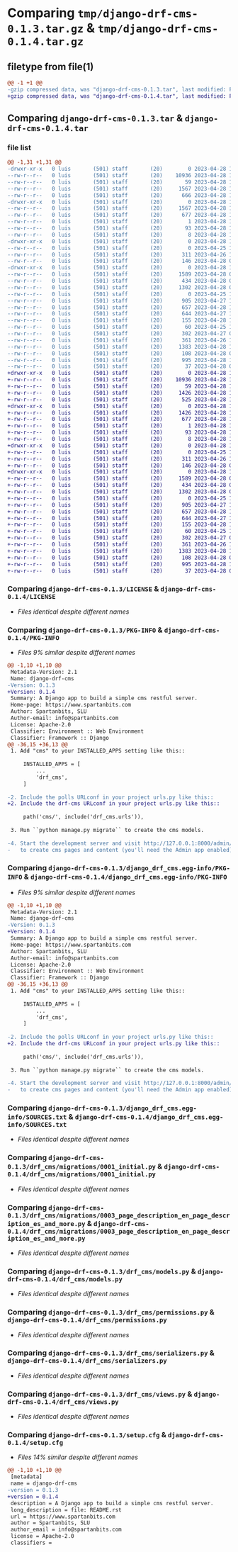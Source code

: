 # Comparing `tmp/django-drf-cms-0.1.3.tar.gz` & `tmp/django-drf-cms-0.1.4.tar.gz`

## filetype from file(1)

```diff
@@ -1 +1 @@
-gzip compressed data, was "django-drf-cms-0.1.3.tar", last modified: Fri Apr 28 18:07:12 2023, max compression
+gzip compressed data, was "django-drf-cms-0.1.4.tar", last modified: Fri Apr 28 18:09:57 2023, max compression
```

## Comparing `django-drf-cms-0.1.3.tar` & `django-drf-cms-0.1.4.tar`

### file list

```diff
@@ -1,31 +1,31 @@
-drwxr-xr-x   0 luis       (501) staff       (20)        0 2023-04-28 18:07:12.697228 django-drf-cms-0.1.3/
--rw-r--r--   0 luis       (501) staff       (20)    10936 2023-04-28 16:21:49.000000 django-drf-cms-0.1.3/LICENSE
--rw-r--r--   0 luis       (501) staff       (20)       59 2023-04-28 16:22:53.000000 django-drf-cms-0.1.3/MANIFEST.in
--rw-r--r--   0 luis       (501) staff       (20)     1567 2023-04-28 18:07:12.697365 django-drf-cms-0.1.3/PKG-INFO
--rw-r--r--   0 luis       (501) staff       (20)      666 2023-04-28 16:32:17.000000 django-drf-cms-0.1.3/README.rst
-drwxr-xr-x   0 luis       (501) staff       (20)        0 2023-04-28 18:07:12.686499 django-drf-cms-0.1.3/django_drf_cms.egg-info/
--rw-r--r--   0 luis       (501) staff       (20)     1567 2023-04-28 18:07:12.000000 django-drf-cms-0.1.3/django_drf_cms.egg-info/PKG-INFO
--rw-r--r--   0 luis       (501) staff       (20)      677 2023-04-28 18:07:12.000000 django-drf-cms-0.1.3/django_drf_cms.egg-info/SOURCES.txt
--rw-r--r--   0 luis       (501) staff       (20)        1 2023-04-28 18:07:12.000000 django-drf-cms-0.1.3/django_drf_cms.egg-info/dependency_links.txt
--rw-r--r--   0 luis       (501) staff       (20)       93 2023-04-28 18:07:12.000000 django-drf-cms-0.1.3/django_drf_cms.egg-info/requires.txt
--rw-r--r--   0 luis       (501) staff       (20)        8 2023-04-28 18:07:12.000000 django-drf-cms-0.1.3/django_drf_cms.egg-info/top_level.txt
-drwxr-xr-x   0 luis       (501) staff       (20)        0 2023-04-28 18:07:12.694242 django-drf-cms-0.1.3/drf_cms/
--rw-r--r--   0 luis       (501) staff       (20)        0 2023-04-25 16:49:24.000000 django-drf-cms-0.1.3/drf_cms/__init__.py
--rw-r--r--   0 luis       (501) staff       (20)      311 2023-04-26 17:49:50.000000 django-drf-cms-0.1.3/drf_cms/admin.py
--rw-r--r--   0 luis       (501) staff       (20)      146 2023-04-28 08:58:59.000000 django-drf-cms-0.1.3/drf_cms/apps.py
-drwxr-xr-x   0 luis       (501) staff       (20)        0 2023-04-28 18:07:12.697031 django-drf-cms-0.1.3/drf_cms/migrations/
--rw-r--r--   0 luis       (501) staff       (20)     1589 2023-04-28 08:59:14.000000 django-drf-cms-0.1.3/drf_cms/migrations/0001_initial.py
--rw-r--r--   0 luis       (501) staff       (20)      434 2023-04-28 08:59:28.000000 django-drf-cms-0.1.3/drf_cms/migrations/0002_alter_text_unique_together_remove_text_site.py
--rw-r--r--   0 luis       (501) staff       (20)     1302 2023-04-28 08:59:32.000000 django-drf-cms-0.1.3/drf_cms/migrations/0003_page_description_en_page_description_es_and_more.py
--rw-r--r--   0 luis       (501) staff       (20)        0 2023-04-25 16:49:24.000000 django-drf-cms-0.1.3/drf_cms/migrations/__init__.py
--rw-r--r--   0 luis       (501) staff       (20)      905 2023-04-27 10:37:26.000000 django-drf-cms-0.1.3/drf_cms/models.py
--rw-r--r--   0 luis       (501) staff       (20)      657 2023-04-28 17:17:06.000000 django-drf-cms-0.1.3/drf_cms/permissions.py
--rw-r--r--   0 luis       (501) staff       (20)      644 2023-04-27 14:35:09.000000 django-drf-cms-0.1.3/drf_cms/serializers.py
--rw-r--r--   0 luis       (501) staff       (20)      155 2023-04-28 17:14:19.000000 django-drf-cms-0.1.3/drf_cms/shortcuts.py
--rw-r--r--   0 luis       (501) staff       (20)       60 2023-04-25 16:49:24.000000 django-drf-cms-0.1.3/drf_cms/tests.py
--rw-r--r--   0 luis       (501) staff       (20)      302 2023-04-27 09:47:04.000000 django-drf-cms-0.1.3/drf_cms/translation.py
--rw-r--r--   0 luis       (501) staff       (20)      361 2023-04-26 17:44:37.000000 django-drf-cms-0.1.3/drf_cms/urls.py
--rw-r--r--   0 luis       (501) staff       (20)     1383 2023-04-28 17:20:05.000000 django-drf-cms-0.1.3/drf_cms/views.py
--rw-r--r--   0 luis       (501) staff       (20)      108 2023-04-28 09:01:41.000000 django-drf-cms-0.1.3/pyproject.toml
--rw-r--r--   0 luis       (501) staff       (20)      995 2023-04-28 18:07:12.698046 django-drf-cms-0.1.3/setup.cfg
--rw-r--r--   0 luis       (501) staff       (20)       37 2023-04-28 09:16:43.000000 django-drf-cms-0.1.3/setup.py
+drwxr-xr-x   0 luis       (501) staff       (20)        0 2023-04-28 18:09:57.140832 django-drf-cms-0.1.4/
+-rw-r--r--   0 luis       (501) staff       (20)    10936 2023-04-28 16:21:49.000000 django-drf-cms-0.1.4/LICENSE
+-rw-r--r--   0 luis       (501) staff       (20)       59 2023-04-28 16:22:53.000000 django-drf-cms-0.1.4/MANIFEST.in
+-rw-r--r--   0 luis       (501) staff       (20)     1426 2023-04-28 18:09:57.140988 django-drf-cms-0.1.4/PKG-INFO
+-rw-r--r--   0 luis       (501) staff       (20)      525 2023-04-28 18:09:25.000000 django-drf-cms-0.1.4/README.rst
+drwxr-xr-x   0 luis       (501) staff       (20)        0 2023-04-28 18:09:57.111234 django-drf-cms-0.1.4/django_drf_cms.egg-info/
+-rw-r--r--   0 luis       (501) staff       (20)     1426 2023-04-28 18:09:57.000000 django-drf-cms-0.1.4/django_drf_cms.egg-info/PKG-INFO
+-rw-r--r--   0 luis       (501) staff       (20)      677 2023-04-28 18:09:57.000000 django-drf-cms-0.1.4/django_drf_cms.egg-info/SOURCES.txt
+-rw-r--r--   0 luis       (501) staff       (20)        1 2023-04-28 18:09:57.000000 django-drf-cms-0.1.4/django_drf_cms.egg-info/dependency_links.txt
+-rw-r--r--   0 luis       (501) staff       (20)       93 2023-04-28 18:09:57.000000 django-drf-cms-0.1.4/django_drf_cms.egg-info/requires.txt
+-rw-r--r--   0 luis       (501) staff       (20)        8 2023-04-28 18:09:57.000000 django-drf-cms-0.1.4/django_drf_cms.egg-info/top_level.txt
+drwxr-xr-x   0 luis       (501) staff       (20)        0 2023-04-28 18:09:57.137531 django-drf-cms-0.1.4/drf_cms/
+-rw-r--r--   0 luis       (501) staff       (20)        0 2023-04-25 16:49:24.000000 django-drf-cms-0.1.4/drf_cms/__init__.py
+-rw-r--r--   0 luis       (501) staff       (20)      311 2023-04-26 17:49:50.000000 django-drf-cms-0.1.4/drf_cms/admin.py
+-rw-r--r--   0 luis       (501) staff       (20)      146 2023-04-28 08:58:59.000000 django-drf-cms-0.1.4/drf_cms/apps.py
+drwxr-xr-x   0 luis       (501) staff       (20)        0 2023-04-28 18:09:57.140584 django-drf-cms-0.1.4/drf_cms/migrations/
+-rw-r--r--   0 luis       (501) staff       (20)     1589 2023-04-28 08:59:14.000000 django-drf-cms-0.1.4/drf_cms/migrations/0001_initial.py
+-rw-r--r--   0 luis       (501) staff       (20)      434 2023-04-28 08:59:28.000000 django-drf-cms-0.1.4/drf_cms/migrations/0002_alter_text_unique_together_remove_text_site.py
+-rw-r--r--   0 luis       (501) staff       (20)     1302 2023-04-28 08:59:32.000000 django-drf-cms-0.1.4/drf_cms/migrations/0003_page_description_en_page_description_es_and_more.py
+-rw-r--r--   0 luis       (501) staff       (20)        0 2023-04-25 16:49:24.000000 django-drf-cms-0.1.4/drf_cms/migrations/__init__.py
+-rw-r--r--   0 luis       (501) staff       (20)      905 2023-04-27 10:37:26.000000 django-drf-cms-0.1.4/drf_cms/models.py
+-rw-r--r--   0 luis       (501) staff       (20)      657 2023-04-28 17:17:06.000000 django-drf-cms-0.1.4/drf_cms/permissions.py
+-rw-r--r--   0 luis       (501) staff       (20)      644 2023-04-27 14:35:09.000000 django-drf-cms-0.1.4/drf_cms/serializers.py
+-rw-r--r--   0 luis       (501) staff       (20)      155 2023-04-28 17:14:19.000000 django-drf-cms-0.1.4/drf_cms/shortcuts.py
+-rw-r--r--   0 luis       (501) staff       (20)       60 2023-04-25 16:49:24.000000 django-drf-cms-0.1.4/drf_cms/tests.py
+-rw-r--r--   0 luis       (501) staff       (20)      302 2023-04-27 09:47:04.000000 django-drf-cms-0.1.4/drf_cms/translation.py
+-rw-r--r--   0 luis       (501) staff       (20)      361 2023-04-26 17:44:37.000000 django-drf-cms-0.1.4/drf_cms/urls.py
+-rw-r--r--   0 luis       (501) staff       (20)     1383 2023-04-28 17:20:05.000000 django-drf-cms-0.1.4/drf_cms/views.py
+-rw-r--r--   0 luis       (501) staff       (20)      108 2023-04-28 09:01:41.000000 django-drf-cms-0.1.4/pyproject.toml
+-rw-r--r--   0 luis       (501) staff       (20)      995 2023-04-28 18:09:57.141826 django-drf-cms-0.1.4/setup.cfg
+-rw-r--r--   0 luis       (501) staff       (20)       37 2023-04-28 09:16:43.000000 django-drf-cms-0.1.4/setup.py
```

### Comparing `django-drf-cms-0.1.3/LICENSE` & `django-drf-cms-0.1.4/LICENSE`

 * *Files identical despite different names*

### Comparing `django-drf-cms-0.1.3/PKG-INFO` & `django-drf-cms-0.1.4/PKG-INFO`

 * *Files 9% similar despite different names*

```diff
@@ -1,10 +1,10 @@
 Metadata-Version: 2.1
 Name: django-drf-cms
-Version: 0.1.3
+Version: 0.1.4
 Summary: A Django app to build a simple cms restful server.
 Home-page: https://www.spartanbits.com
 Author: Spartanbits, SLU
 Author-email: info@spartanbits.com
 License: Apache-2.0
 Classifier: Environment :: Web Environment
 Classifier: Framework :: Django
@@ -36,15 +36,13 @@
 1. Add "cms" to your INSTALLED_APPS setting like this::
 
     INSTALLED_APPS = [
         ...
         'drf_cms',
     ]
 
-2. Include the polls URLconf in your project urls.py like this::
+2. Include the drf-cms URLconf in your project urls.py like this::
 
     path('cms/', include('drf_cms.urls')),
 
 3. Run ``python manage.py migrate`` to create the cms models.
 
-4. Start the development server and visit http://127.0.0.1:8000/admin/
-   to create cms pages and content (you'll need the Admin app enabled).
```

### Comparing `django-drf-cms-0.1.3/django_drf_cms.egg-info/PKG-INFO` & `django-drf-cms-0.1.4/django_drf_cms.egg-info/PKG-INFO`

 * *Files 9% similar despite different names*

```diff
@@ -1,10 +1,10 @@
 Metadata-Version: 2.1
 Name: django-drf-cms
-Version: 0.1.3
+Version: 0.1.4
 Summary: A Django app to build a simple cms restful server.
 Home-page: https://www.spartanbits.com
 Author: Spartanbits, SLU
 Author-email: info@spartanbits.com
 License: Apache-2.0
 Classifier: Environment :: Web Environment
 Classifier: Framework :: Django
@@ -36,15 +36,13 @@
 1. Add "cms" to your INSTALLED_APPS setting like this::
 
     INSTALLED_APPS = [
         ...
         'drf_cms',
     ]
 
-2. Include the polls URLconf in your project urls.py like this::
+2. Include the drf-cms URLconf in your project urls.py like this::
 
     path('cms/', include('drf_cms.urls')),
 
 3. Run ``python manage.py migrate`` to create the cms models.
 
-4. Start the development server and visit http://127.0.0.1:8000/admin/
-   to create cms pages and content (you'll need the Admin app enabled).
```

### Comparing `django-drf-cms-0.1.3/django_drf_cms.egg-info/SOURCES.txt` & `django-drf-cms-0.1.4/django_drf_cms.egg-info/SOURCES.txt`

 * *Files identical despite different names*

### Comparing `django-drf-cms-0.1.3/drf_cms/migrations/0001_initial.py` & `django-drf-cms-0.1.4/drf_cms/migrations/0001_initial.py`

 * *Files identical despite different names*

### Comparing `django-drf-cms-0.1.3/drf_cms/migrations/0003_page_description_en_page_description_es_and_more.py` & `django-drf-cms-0.1.4/drf_cms/migrations/0003_page_description_en_page_description_es_and_more.py`

 * *Files identical despite different names*

### Comparing `django-drf-cms-0.1.3/drf_cms/models.py` & `django-drf-cms-0.1.4/drf_cms/models.py`

 * *Files identical despite different names*

### Comparing `django-drf-cms-0.1.3/drf_cms/permissions.py` & `django-drf-cms-0.1.4/drf_cms/permissions.py`

 * *Files identical despite different names*

### Comparing `django-drf-cms-0.1.3/drf_cms/serializers.py` & `django-drf-cms-0.1.4/drf_cms/serializers.py`

 * *Files identical despite different names*

### Comparing `django-drf-cms-0.1.3/drf_cms/views.py` & `django-drf-cms-0.1.4/drf_cms/views.py`

 * *Files identical despite different names*

### Comparing `django-drf-cms-0.1.3/setup.cfg` & `django-drf-cms-0.1.4/setup.cfg`

 * *Files 14% similar despite different names*

```diff
@@ -1,10 +1,10 @@
 [metadata]
 name = django-drf-cms
-version = 0.1.3
+version = 0.1.4
 description = A Django app to build a simple cms restful server.
 long_description = file: README.rst
 url = https://www.spartanbits.com
 author = Spartanbits, SLU
 author_email = info@spartanbits.com
 license = Apache-2.0
 classifiers =
```

